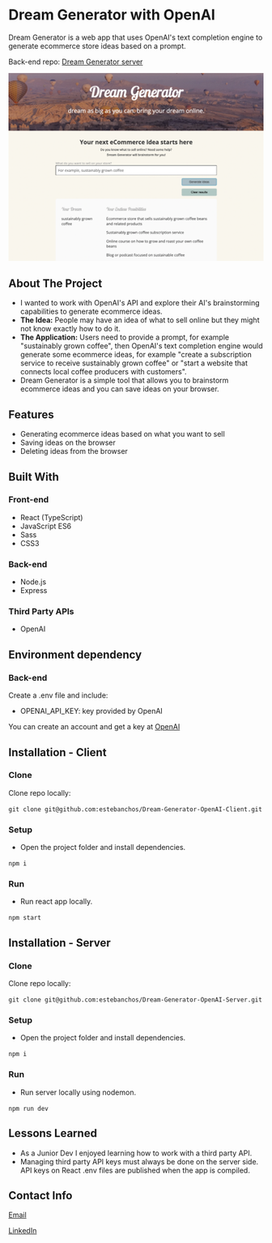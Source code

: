 # Dream Generator with OpenAI
Dream Generator is a web app that uses OpenAI's text completion engine to generate ecommerce store ideas based on a prompt.


Back-end repo: [Dream Generator server](https://github.com/estebanchos/Dream-Generator-OpenAI-Server "Dream-Generator server")

![Demo screenshot](/app-screenshot.png)

## About The Project 
* I wanted to work with OpenAI's API and explore their AI's brainstorming capabilities to generate ecommerce ideas.
* **The Idea:** People may have an idea of what to sell online but they might not know exactly how to do it. 
* **The Application:** Users need to provide a prompt, for example "sustainably grown coffee", then OpenAI's text completion engine would generate some ecommerce ideas, for example "create a subscription service to receive sustainably grown coffee" or "start a website that connects local coffee producers with customers".
* Dream Generator is a simple tool that allows you to brainstorm ecommerce ideas and you can save ideas on your browser.

## Features
* Generating ecommerce ideas based on what you want to sell
* Saving ideas on the browser
* Deleting ideas from the browser

## Built With
### Front-end
* React (TypeScript)
* JavaScript ES6
* Sass
* CSS3

### Back-end
* Node.js
* Express

### Third Party APIs
* OpenAI

## Environment dependency
### Back-end
Create a .env file and include:
* OPENAI_API_KEY: key provided by OpenAI

You can create an account and get a key at [OpenAI](https://beta.openai.com "OpenAI")

## Installation - Client
### Clone
Clone repo locally:

`git clone git@github.com:estebanchos/Dream-Generator-OpenAI-Client.git`
### Setup
* Open the project folder and install dependencies.

`npm i`
### Run
* Run react app locally.

`npm start`

## Installation - Server
### Clone
Clone repo locally:

`git clone git@github.com:estebanchos/Dream-Generator-OpenAI-Server.git`
### Setup
* Open the project folder and install dependencies.

`npm i`
### Run
* Run server locally using nodemon.

`npm run dev`

## Lessons Learned
* As a Junior Dev I enjoyed learning how to work with a third party API.
* Managing third party API keys must always be done on the server side. API keys on React .env files are published when the app is compiled.

## Contact Info
[Email](mailto:charlie@carlosocampo.ca "Email")

[LinkedIn](https://www.linkedin.com/in/carlosocampo/ "LinkedIn")
